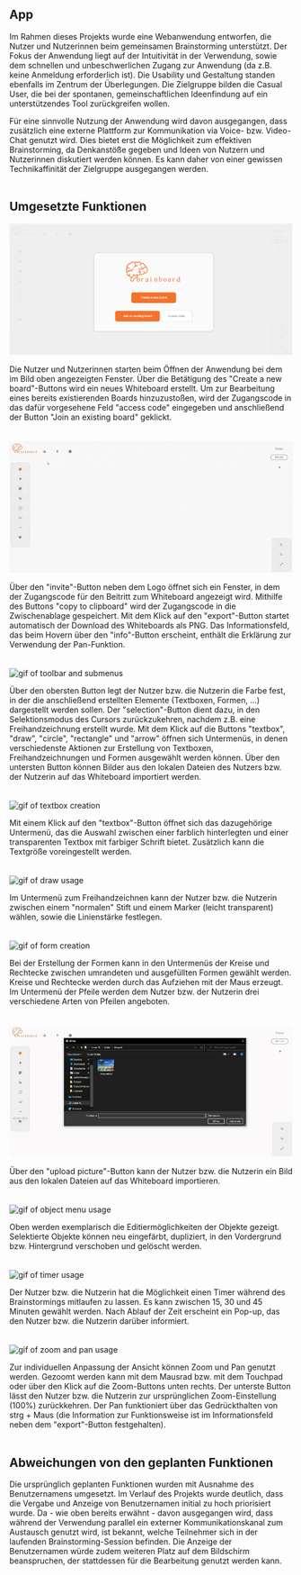 ## App

Im Rahmen dieses Projekts wurde eine Webanwendung entworfen, die Nutzer und Nutzerinnen beim gemeinsamen Brainstorming unterstützt. Der Fokus der Anwendung liegt auf der Intuitivität in der Verwendung, sowie dem schnellen und unbeschwerlichen Zugang zur Anwendung (da z.B. keine Anmeldung erforderlich ist). Die Usability und Gestaltung standen ebenfalls im Zentrum der Überlegungen. Die Zielgruppe bilden die Casual User, die bei der spontanen, gemeinschaftlichen Ideenfindung auf ein unterstützendes Tool zurückgreifen wollen.

Für eine sinnvolle Nutzung der Anwendung wird davon ausgegangen, dass zusätzlich eine externe Plattform zur Kommunikation via Voice- bzw. Video-Chat genutzt wird. Dies bietet erst die Möglichkeit zum effektiven Brainstorming, da Denkanstöße gegeben und Ideen von Nutzern und Nutzerinnen diskutiert werden können. Es kann daher von einer gewissen Technikaffinität der Zielgruppe ausgegangen werden. 
<br>
<br>
## Umgesetzte Funktionen

![image of modal](https://github.com/UniRegensburg/mme-ws2020-projekte-brainstorming-1/blob/Dev/docs/assets/screenshots/modal.jpg)

Die Nutzer und Nutzerinnen starten beim Öffnen der Anwendung bei dem im Bild oben angezeigten Fenster. Über die Betätigung des "Create a new board"-Buttons wird ein neues Whiteboard erstellt. Um zur Bearbeitung eines bereits existierenden Boards hinzuzustoßen, wird der Zugangscode in das dafür vorgesehene Feld "access code" eingegeben und anschließend der Button "Join an existing board" geklickt.
<br>
<br>
<br>
![gif of access code modal](https://github.com/UniRegensburg/mme-ws2020-projekte-brainstorming-1/blob/Dev/docs/assets/gifs/access-code.gif)

Über den "invite"-Button neben dem Logo öffnet sich ein Fenster, in dem der Zugangscode für den Beitritt zum Whiteboard angezeigt wird. Mithilfe des Buttons "copy to clipboard" wird der Zugangscode in die Zwischenablage gespeichert. Mit dem Klick auf den "export"-Button startet automatisch der Download des Whiteboards als PNG. Das Informationsfeld, das beim Hovern über den "info"-Button erscheint, enthält die Erklärung zur Verwendung der Pan-Funktion.
<br>
<br>
<br>
![gif of toolbar and submenus](https://github.com/UniRegensburg/mme-ws2020-projekte-brainstorming-1/blob/Dev/docs/assets/gifs/toolbar.gif)

Über den obersten Button legt der Nutzer bzw. die Nutzerin die Farbe fest, in der die anschließend erstellten Elemente (Textboxen, Formen, ...) dargestellt werden sollen. Der "selection"-Button dient dazu, in den Selektionsmodus des Cursors zurückzukehren, nachdem z.B. eine Freihandzeichnung erstellt wurde. Mit dem Klick auf die Buttons "textbox", "draw", "circle", "rectangle" und "arrow" öffnen sich Untermenüs, in denen verschiedenste Aktionen zur Erstellung von Textboxen, Freihandzeichnungen und Formen ausgewählt werden können. Über den untersten Button können Bilder aus den lokalen Dateien des Nutzers bzw. der Nutzerin auf das Whiteboard importiert werden. 
<br>
<br>
<br>
![gif of textbox creation](https://github.com/UniRegensburg/mme-ws2020-projekte-brainstorming-1/blob/Dev/docs/assets/gifs/textbox.gif)

Mit einem Klick auf den "textbox"-Button öffnet sich das dazugehörige Untermenü, das die Auswahl zwischen einer farblich hinterlegten und einer transparenten Textbox mit farbiger Schrift bietet. Zusätzlich kann die Textgröße voreingestellt werden.
<br>
<br>
<br>
![gif of draw usage](https://github.com/UniRegensburg/mme-ws2020-projekte-brainstorming-1/blob/Dev/docs/assets/gifs/draw.gif)

Im Untermenü zum Freihandzeichnen kann der Nutzer bzw. die Nutzerin zwischen einem "normalen" Stift und einem Marker (leicht transparent) wählen, sowie die Linienstärke festlegen.
<br>
<br>
<br>
![gif of form creation](https://github.com/UniRegensburg/mme-ws2020-projekte-brainstorming-1/blob/Dev/docs/assets/gifs/form.gif)

Bei der Erstellung der Formen kann in den Untermenüs der Kreise und Rechtecke zwischen umrandeten und ausgefüllten Formen gewählt werden. Kreise und Rechtecke werden durch das Aufziehen mit der Maus erzeugt. Im Untermenü der Pfeile werden dem Nutzer bzw. der Nutzerin drei verschiedene Arten von Pfeilen angeboten. 
<br>
<br>
<br>
![image of image import](https://github.com/UniRegensburg/mme-ws2020-projekte-brainstorming-1/blob/Dev/docs/assets/screenshots/image%20import.jpg)

Über den "upload picture"-Button kann der Nutzer bzw. die Nutzerin ein Bild aus den lokalen Dateien auf das Whiteboard importieren.
<br>
<br>
<br>
![gif of object menu usage](https://github.com/UniRegensburg/mme-ws2020-projekte-brainstorming-1/blob/Dev/docs/assets/gifs/object-menue.gif)

Oben werden exemplarisch die Editiermöglichkeiten der Objekte gezeigt. Selektierte Objekte können neu eingefärbt, dupliziert, in den Vordergrund bzw. Hintergrund verschoben und gelöscht werden. 
<br>
<br>
<br>
![gif of timer usage](https://github.com/UniRegensburg/mme-ws2020-projekte-brainstorming-1/blob/Dev/docs/assets/gifs/timer.gif)

Der Nutzer bzw. die Nutzerin hat die Möglichkeit einen Timer während des Brainstormings mitlaufen zu lassen. Es kann zwischen 15, 30 und 45 Minuten gewählt werden. Nach Ablauf der Zeit erscheint ein Pop-up, das den Nutzer bzw. die Nutzerin darüber informiert. 
<br>
<br>
<br>
![gif of zoom and pan usage](https://github.com/UniRegensburg/mme-ws2020-projekte-brainstorming-1/blob/Dev/docs/assets/gifs/zoom-and-pan.gif)

Zur individuellen Anpassung der Ansicht können Zoom und Pan genutzt werden. Gezoomt werden kann mit dem Mausrad bzw. mit dem Touchpad oder über den Klick auf die Zoom-Buttons unten rechts. Der unterste Button lässt den Nutzer bzw. die Nutzerin zur ursprünglichen Zoom-Einstellung (100%) zurückkehren. Der Pan funktioniert über das Gedrückthalten von strg + Maus (die Information zur Funktionsweise ist im Informationsfeld neben dem "export"-Button festgehalten).
<br>
<br>
## Abweichungen von den geplanten Funktionen

Die ursprünglich geplanten Funktionen wurden mit Ausnahme des Benutzernamens umgesetzt. Im Verlauf des Projekts wurde deutlich, dass die Vergabe und Anzeige von Benutzernamen initial zu hoch priorisiert wurde. Da - wie oben bereits erwähnt - davon ausgegangen wird, dass während der Verwendung parallel ein externer Kommunikationskanal zum Austausch genutzt wird, ist bekannt, welche Teilnehmer sich in der laufenden Brainstorming-Session befinden. Die Anzeige der Benutzernamen würde zudem weiteren Platz auf dem Bildschirm beanspruchen, der stattdessen für die Bearbeitung genutzt werden kann. 
